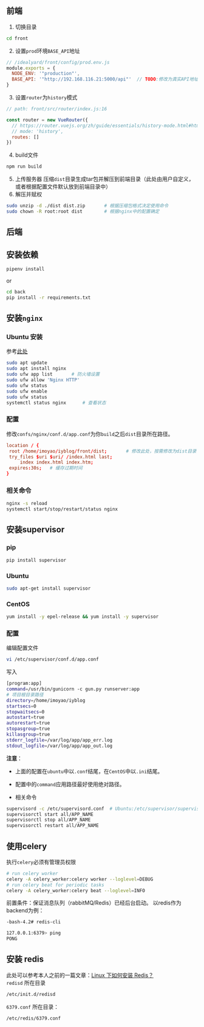 ## 前端

1. 切换目录
```bash
cd front
```
2. 设置`prod`环境`BASE_API`地址
```javascript
// /idealyard/front/config/prod.env.js
module.exports = {
  NODE_ENV: '"production"',
  BASE_API: '"http://192.168.116.21:5000/api"'  // TODO:修改为真实API地址
}
```
3. 设置`router`为`history`模式
```javascript
// path: front/src/router/index.js:16

const router = new VueRouter({
  // https://router.vuejs.org/zh/guide/essentials/history-mode.html#html5-history-%E6%A8%A1%E5%BC%8F
  // mode: 'history',
  routes: []
})
```
4. build文件
```bash
npm run build
```
5. 上传服务器
压缩`dist`目录生成tar包并解压到前端目录（此处由用户自定义，或者根据配置文件默认放到前端目录中）
6. 解压并赋权
```bash
sudo unzip -d ./dist dist.zip       # 根据压缩包格式决定使用命令
sudo chown -R root:root dist        # 根据nginx中的配置确定
```

## 后端

## 安装依赖
```bash
pipenv install
```
or  
```bash
cd back
pip install -r requirements.txt
```
## 安装`nginx`
### Ubuntu 安装  
参考[此处](https://www.digitalocean.com/community/tutorials/how-to-install-nginx-on-ubuntu-18-04)       
```bash
sudo apt update
sudo apt install nginx
sudo ufw app list       # 防火墙设置
sudo ufw allow 'Nginx HTTP'
sudo ufw status
sudo ufw enable
sudo ufw status
systemctl status nginx      # 查看状态
```
### 配置
修改`confs/nginx/conf.d/app.conf`为你`build`之后`dist`目录所在路径。

```conf
location / {
 root /home/imoyao/iyblog/front/dist;       # 修改此处，按需修改为dist目录
 try_files $uri $uri/ /index.html last;
     index index.html index.htm;
 expires:30s;   # 缓存过期时间
}
```
### 相关命令

```bash
nginx -s reload
systemctl start/stop/restart/status nginx
```

## 安装supervisor
### pip
```bash
pip install supervisor
```
### Ubuntu

```bash
sudo apt-get install supervisor
```
### CentOS

```bash
yum install -y epel-release && yum install -y supervisor
```
### 配置
编辑配置文件  
```bash
vi /etc/supervisor/conf.d/app.conf
```
写入  
```bash
[program:app]
command=/usr/bin/gunicorn -c gun.py runserver:app
# 项目根目录路径
directory=/home/imoyao/iyblog
startsecs=0
stopwaitsecs=0
autostart=true
autorestart=true
stopasgroup=true
killasgroup=true
stderr_logfile=/var/log/app/app_err.log
stdout_logfile=/var/log/app/app_out.log

```
**注意**：
- 上面的配置在`ubuntu`中以`.conf`结尾，在`CentOS`中以`.ini`结尾。

- 配置中的`command`应用路径最好使用绝对路径。

- 相关命令

```bash
supervisord -c /etc/supervisord.conf  # Ubuntu:/etc/supervisor/supervisord.conf
supervisorctl start all/APP_NAME
supervisorctl stop all/APP_NAME
supervisorctl restart all/APP_NAME
```
## 使用celery
执行`celery`必须有管理员权限
```bash
# run celery worker
celery -A celery_worker:celery worker --loglevel=DEBUG
# run celery beat for periodic tasks
celery -A celery_worker:celery beat --loglevel=INFO
```
前置条件：保证消息队列（rabbitMQ/Redis）已经后台启动。
以redis作为backend为例：
```bash
-bash-4.2# redis-cli

127.0.0.1:6379> ping
PONG
```
## 安装 redis
此处可以参考本人之前的一篇文章：[Linux 下如何安装 Redis？](https://imoyao.github.io/blog/2019-04-11/how-to-install-Redis-on-Linux/)  
`redisd` 所在目录
```bash
/etc/init.d/redisd
```
`6379.conf` 所在目录：
```bash
/etc/redis/6379.conf
```

